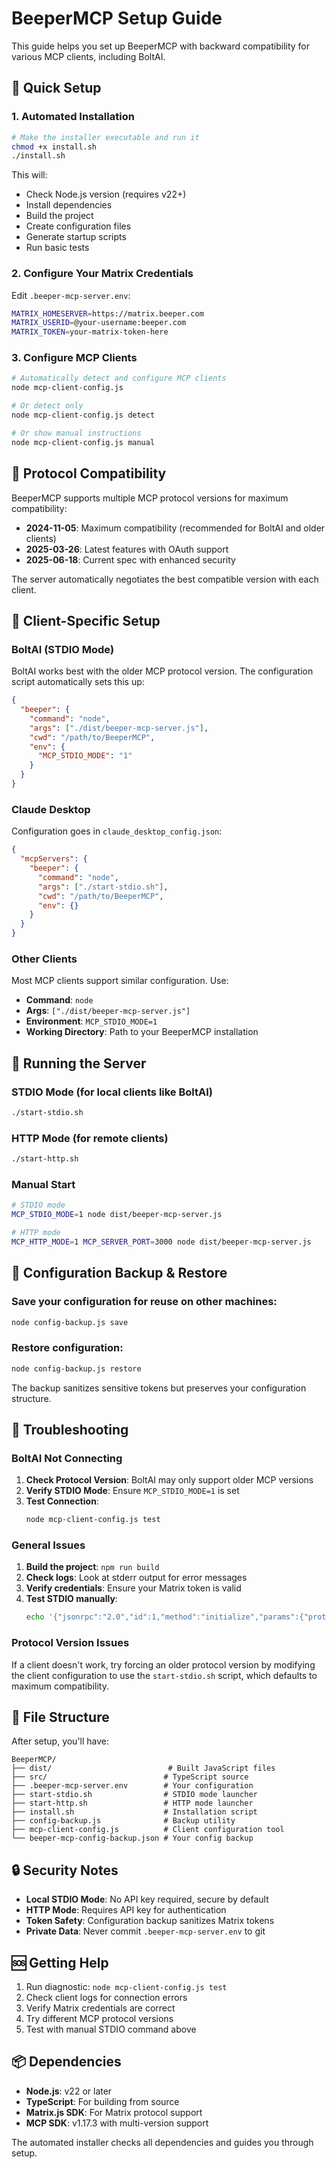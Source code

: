 # BeeperMCP Setup Guide

This guide helps you set up BeeperMCP with backward compatibility for various MCP clients, including BoltAI.

## 🚀 Quick Setup

### 1. Automated Installation

```bash
# Make the installer executable and run it
chmod +x install.sh
./install.sh
```

This will:
- Check Node.js version (requires v22+)
- Install dependencies
- Build the project
- Create configuration files
- Generate startup scripts
- Run basic tests

### 2. Configure Your Matrix Credentials

Edit `.beeper-mcp-server.env`:
```bash
MATRIX_HOMESERVER=https://matrix.beeper.com
MATRIX_USERID=@your-username:beeper.com
MATRIX_TOKEN=your-matrix-token-here
```

### 3. Configure MCP Clients

```bash
# Automatically detect and configure MCP clients
node mcp-client-config.js

# Or detect only
node mcp-client-config.js detect

# Or show manual instructions
node mcp-client-config.js manual
```

## 🔧 Protocol Compatibility

BeeperMCP supports multiple MCP protocol versions for maximum compatibility:

- **2024-11-05**: Maximum compatibility (recommended for BoltAI and older clients)
- **2025-03-26**: Latest features with OAuth support
- **2025-06-18**: Current spec with enhanced security

The server automatically negotiates the best compatible version with each client.

## 📱 Client-Specific Setup

### BoltAI (STDIO Mode)

BoltAI works best with the older MCP protocol version. The configuration script automatically sets this up:

```json
{
  "beeper": {
    "command": "node",
    "args": ["./dist/beeper-mcp-server.js"],
    "cwd": "/path/to/BeeperMCP",
    "env": {
      "MCP_STDIO_MODE": "1"
    }
  }
}
```

### Claude Desktop

Configuration goes in `claude_desktop_config.json`:

```json
{
  "mcpServers": {
    "beeper": {
      "command": "node",
      "args": ["./start-stdio.sh"],
      "cwd": "/path/to/BeeperMCP",
      "env": {}
    }
  }
}
```

### Other Clients

Most MCP clients support similar configuration. Use:
- **Command**: `node`
- **Args**: `["./dist/beeper-mcp-server.js"]`
- **Environment**: `MCP_STDIO_MODE=1`
- **Working Directory**: Path to your BeeperMCP installation

## 🔄 Running the Server

### STDIO Mode (for local clients like BoltAI)
```bash
./start-stdio.sh
```

### HTTP Mode (for remote clients)
```bash
./start-http.sh
```

### Manual Start
```bash
# STDIO mode
MCP_STDIO_MODE=1 node dist/beeper-mcp-server.js

# HTTP mode
MCP_HTTP_MODE=1 MCP_SERVER_PORT=3000 node dist/beeper-mcp-server.js
```

## 💾 Configuration Backup & Restore

### Save your configuration for reuse on other machines:
```bash
node config-backup.js save
```

### Restore configuration:
```bash
node config-backup.js restore
```

The backup sanitizes sensitive tokens but preserves your configuration structure.

## 🐛 Troubleshooting

### BoltAI Not Connecting

1. **Check Protocol Version**: BoltAI may only support older MCP versions
2. **Verify STDIO Mode**: Ensure `MCP_STDIO_MODE=1` is set
3. **Test Connection**:
   ```bash
   node mcp-client-config.js test
   ```

### General Issues

1. **Build the project**: `npm run build`
2. **Check logs**: Look at stderr output for error messages
3. **Verify credentials**: Ensure your Matrix token is valid
4. **Test STDIO manually**:
   ```bash
   echo '{"jsonrpc":"2.0","id":1,"method":"initialize","params":{"protocolVersion":"2024-11-05","capabilities":{},"clientInfo":{"name":"test","version":"1.0.0"}}}' | MCP_STDIO_MODE=1 node dist/beeper-mcp-server.js
   ```

### Protocol Version Issues

If a client doesn't work, try forcing an older protocol version by modifying the client configuration to use the `start-stdio.sh` script, which defaults to maximum compatibility.

## 📁 File Structure

After setup, you'll have:

```
BeeperMCP/
├── dist/                          # Built JavaScript files
├── src/                          # TypeScript source
├── .beeper-mcp-server.env        # Your configuration
├── start-stdio.sh                # STDIO mode launcher
├── start-http.sh                 # HTTP mode launcher
├── install.sh                    # Installation script
├── config-backup.js              # Backup utility
├── mcp-client-config.js          # Client configuration tool
└── beeper-mcp-config-backup.json # Your config backup
```

## 🔒 Security Notes

- **Local STDIO Mode**: No API key required, secure by default
- **HTTP Mode**: Requires API key for authentication
- **Token Safety**: Configuration backup sanitizes Matrix tokens
- **Private Data**: Never commit `.beeper-mcp-server.env` to git

## 🆘 Getting Help

1. Run diagnostic: `node mcp-client-config.js test`
2. Check client logs for connection errors
3. Verify Matrix credentials are correct
4. Try different MCP protocol versions
5. Test with manual STDIO command above

## 📦 Dependencies

- **Node.js**: v22 or later
- **TypeScript**: For building from source
- **Matrix.js SDK**: For Matrix protocol support
- **MCP SDK**: v1.17.3 with multi-version support

The automated installer checks all dependencies and guides you through setup.
